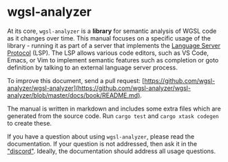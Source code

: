 # wgsl-analyzer

At its core, `wgsl-analyzer` is a **library** for semantic analysis of WGSL code as it changes over time.
This manual focuses on a specific usage of the library - running it as part of a server that implements the [Language Server Protocol](https://microsoft.github.io/language-server-protocol) (LSP).
The LSP allows various code editors, such as VS Code, Emacs, or Vim to implement semantic features such as completion or goto definition by talking to an external language server process.

To improve this document, send a pull request: [https://github.com/wgsl-analyzer/wgsl-analyzer](https://github.com/wgsl-analyzer/wgsl-analyzer/blob/master/docs/book/README.md).

The manual is written in markdown and includes some extra files which are generated from the source code.
Run `cargo test` and `cargo xtask codegen` to create these.

If you have a question about using `wgsl-analyzer`, please read the documentation.
If your question is not addressed, then ask it in the ["discord"](https://discord.gg/3QUGyyz984).
Ideally, the documentation should address all usage questions.
